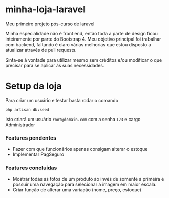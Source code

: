 # minha-loja-laravel
Meu primeiro projeto pós-curso de laravel

Minha especialidade não é front end, então toda a parte de design ficou inteiramente por parte do Bootstrap 4.
Meu objetivo principal foi trabalhar com backend, faltando é claro várias melhorias que estou disposto a atualizar através de pull requests.

Sinta-se à vontade para utilizar mesmo sem créditos e/ou modificar o que precisar para se aplicar às suas necessidades.

# Setup da loja

Para criar um usuário e testar basta rodar o comando
```
php artisan db:seed
```
Isto criará um usuário `root@domain.com` com a senha `123` e cargo Administrador 

### Features pendentes

- Fazer com que funcionários apenas consigam alterar o estoque
- Implementar PagSeguro

### Features concluídas

- Mostrar todas as fotos de um produto ao invés de somente a primeira e possuir uma navegação para selecionar a imagem em maior escala.
- Criar função de alterar uma variação (nome, preço, estoque)
